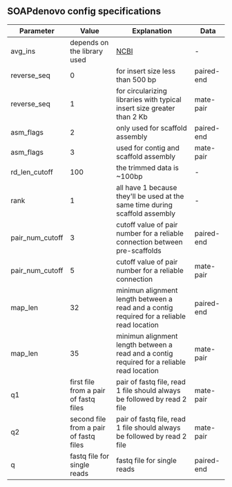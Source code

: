 ## SOAPdenovo config specifications
Parameter|Value|Explanation|Data|
--|--|--|--
avg_ins|depends on the library used|[NCBI](https://www.ncbi.nlm.nih.gov/Traces/study/?acc=SRP111692&fbclid=IwAR0OvxtwT1ortoZ7S8W2HRwF9C7LQl9k2_p4YQlHfEwAqVER6Fix1_BHcm0)|-
reverse_seq| 0|for insert size less than 500 bp|paired-end
reverse_seq| 1| for circularizing libraries with typical insert size greater than 2 Kb|mate-pair|
asm_flags| 2| only used for scaffold assembly| paired-end
asm_flags |3|used for contig and scaffold assembly| mate-pair
rd_len_cutoff|100| the trimmed data is ~100bp|-
rank| 1| all have 1 because they'll be used at the same time during scaffold assembly|-
pair_num_cutoff| 3|cutoff value of pair number for a reliable connection between pre-scaffolds|paired-end
pair_num_cutoff| 5|cutoff value of pair number for a reliable connection| mate-pair
map_len|32|minimun alignment length between a read and a contig required for a reliable read location|paired-end
map_len|35|minimun alignment length between a read and a contig required for a reliable read location|mate-pair
q1|first file from a pair of fastq files|pair of fastq file, read 1 file should always be followed by read 2 file|mate-pair
q2|second file from a pair of fastq files|pair of fastq file, read 1 file should always be followed by read 2 file|mate-pair
q|fastq file for single reads|fastq file for single reads|paired-end

